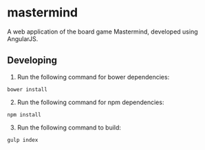 # mastermind

A web application of the board game Mastermind, developed using AngularJS.

## Developing

1. Run the following command for bower dependencies:

`bower install`

2. Run the following command for npm dependencies:

`npm install`

3. Run the following command to build:

`gulp index`
